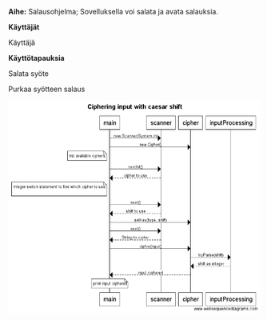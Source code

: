 **Aihe:** Salausohjelma; Sovelluksella voi salata ja avata salauksia.

**Käyttäjät**

Käyttäjä

**Käyttötapauksia**

Salata syöte

Purkaa syötteen salaus

![Ciphering with casear-sequence](https://github.com/SNurmivaara/Cryptographer/blob/master/documentation/Ciphering%20input%20with%20caesar%20shift.png "sequence diagram")
